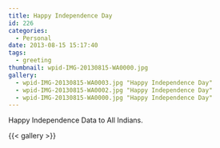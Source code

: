 ```yaml
---
title: Happy Independence Day
id: 226
categories:
  - Personal
date: 2013-08-15 15:17:40
tags:
  - greeting
thumbnail: wpid-IMG-20130815-WA0000.jpg
gallery:
  - wpid-IMG-20130815-WA0003.jpg "Happy Independence Day"
  - wpid-IMG-20130815-WA0002.jpg "Happy Independence Day"
  - wpid-IMG-20130815-WA0000.jpg "Happy Independence Day"
---
```


Happy Independence Data to All Indians.

<!--more-->

{{< gallery >}}
